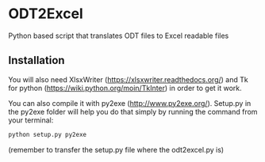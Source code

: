 ODT2Excel
=========

Python based script that translates ODT files to Excel readable files

Installation
--------------

You will also need XlsxWriter (https://xlsxwriter.readthedocs.org/) and Tk for python (https://wiki.python.org/moin/TkInter) in order to get it work.


You can also compile it with py2exe (http://www.py2exe.org/). Setup.py in the py2exe folder will help you do that simply by running the command from your terminal:
```sh
python setup.py py2exe
```

(remember to transfer the setup.py file where the odt2excel.py is)
